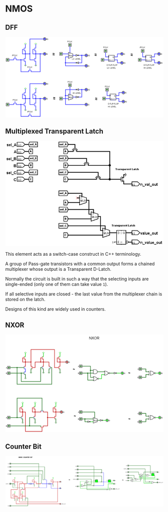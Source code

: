 # NMOS

## DFF

![D Flip-Flop](/BreakingNESWiki/imgstore/nmos/DFF.png)

## Multiplexed Transparent Latch

![PlexedTranspLatch](/BreakingNESWiki/imgstore/nmos/PlexedTranspLatch.png)

This element acts as a switch-case construct in C++ terminology.

A group of Pass-gate transistors with a common output forms a chained multiplexer whose output is a Transparent D-Latch.

Normally the circuit is built in such a way that the selecting inputs are single-ended (only one of them can take value `1`).

If all selective inputs are closed - the last value from the multiplexer chain is stored on the latch.

Designs of this kind are widely used in counters.

## NXOR

![NXOR](/BreakingNESWiki/imgstore/nmos/NXOR.png)

## Counter Bit

![NMOS_CounterBit](/BreakingNESWiki/imgstore/nmos/NMOS_CounterBit.png)
